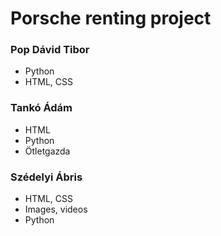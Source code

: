 # Porsche renting project
### Pop Dávid Tibor
- Python
- HTML, CSS
### Tankó Ádám
- HTML
- Python
- Ötletgazda
### Szédelyi Ábris
- HTML, CSS
- Images, videos
- Python
